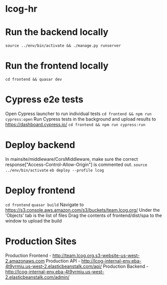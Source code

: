 # lcog-hr

# Run the backend locally
`source ../env/bin/activate && ./manage.py runserver`

# Run the frontend locally
`cd frontend && quasar dev`

# Cypress e2e tests
Open Cypress launcher to run individual tests
`cd frontend && npm run cypress:open`
Run Cypress tests in the background and upload results to https://dashboard.cypress.io/
`cd frontend && npm run cypress:run`

# Deploy backend
In mainsite/middleware/CorsMiddleware, make sure the correct response["Access-Control-Allow-Origin"] is commented out.
`source ../env/bin/activate`
`eb deploy --profile lcog`

# Deploy frontend
`cd frontend`
`quasar build`
Navigate to https://s3.console.aws.amazon.com/s3/buckets/team.lcog.org/
Under the 'Objects' tab is the list of files
Drag the contents of frontend/dist/spa to the window to upload the build

# Production Sites
Production Frontend - http://team.lcog.org.s3-website-us-west-2.amazonaws.com
Production API - http://lcog-internal-env.eba-4t9yrmiu.us-west-2.elasticbeanstalk.com/api/
Production Backend - http://lcog-internal-env.eba-4t9yrmiu.us-west-2.elasticbeanstalk.com/admin/